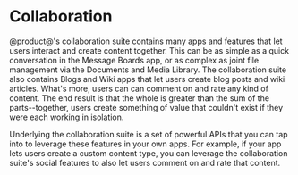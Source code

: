 # Collaboration

@product@'s collaboration suite contains many apps and features that let users 
interact and create content together. This can be as simple as a quick 
conversation in the Message Boards app, or as complex as joint file management 
via the Documents and Media Library. The collaboration suite also contains Blogs 
and Wiki apps that let users create blog posts and wiki articles. What's more, 
users can can comment on and rate any kind of content. The end result is that 
the whole is greater than the sum of the parts--together, users create something 
of value that couldn't exist if they were each working in isolation. 

Underlying the collaboration suite is a set of powerful APIs that you can tap 
into to leverage these features in your own apps. For example, if your app lets 
users create a custom content type, you can leverage the collaboration suite's 
social features to also let users comment on and rate that content. 
